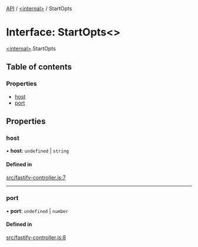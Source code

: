 [API](../README.md) / [\<internal\>](../modules/internal_.md) / StartOpts

# Interface: StartOpts\<\>

[\<internal\>](../modules/internal_.md).StartOpts

## Table of contents

### Properties

- [host](internal_.StartOpts.md#host)
- [port](internal_.StartOpts.md#port)

## Properties

### host

• **host**: `undefined` \| `string`

#### Defined in

[src/fastify-controller.js:7](https://github.com/digidem/mapeo-core-next/blob/315dc9781d8d2f74f17b1fd651a3ae81272b7fac/src/fastify-controller.js#L7)

___

### port

• **port**: `undefined` \| `number`

#### Defined in

[src/fastify-controller.js:8](https://github.com/digidem/mapeo-core-next/blob/315dc9781d8d2f74f17b1fd651a3ae81272b7fac/src/fastify-controller.js#L8)
